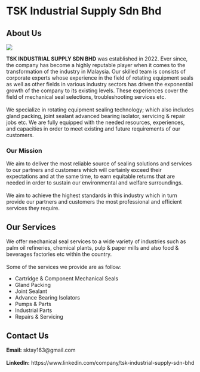 <!DOCTYPE html>
<html>
  <body>
    <h1>TSK Industrial Supply Sdn Bhd</h1>
    <div id="introduction">
      <h2>About Us</h2>
      <img
        src="https://media.licdn.com/dms/image/v2/D560BAQGoAZ3m0uoplg/company-logo_200_200/company-logo_200_200/0/1701925764345?e=1736380800&v=beta&t=XUA21QU5rdD-PV0HJlspf2AAYKZFry4rEpf74O8f4Yw"
      />
      <p>
        <strong>TSK INDUSTRIAL SUPPLY SDN BHD</strong> was established in 2022.
        Ever since, the company has become a highly reputable player when it
        comes to the transformation of the industry in Malaysia. Our skilled
        team is consists of corporate experts whose experience in the field of
        rotating equipment seals as well as other fields in various industry
        sectors has driven the exponential growth of the company to its existing
        levels. These experiences cover the field of mechanical seal selections,
        troubleshooting services etc. <br /><br />
        We specialize in rotating equipment sealing technology; which also
        includes gland packing, joint sealant advanced bearing isolator,
        servicing & repair jobs etc. We are fully equipped with the needed
        resources, experiences, and capacities in order to meet existing and
        future requirements of our customers.
      </p>
      <h3>Our Mission</h3>
      <p>
        We aim to deliver the most reliable source of sealing solutions and
        services to our partners and customers which will certainly exceed their
        expectations and at the same time, to earn equitable returns that are
        needed in order to sustain our environmental and welfare surroundings.
        <br /><br />
        We aim to achieve the highest standards in this industry which in turn
        provide our partners and customers the most professional and efficient
        services they require.
      </p>
      <h2>Our Services</h2>
      <p>
        We offer mechanical seal services to a wide variety of industries such
        as palm oil refineries, chemical plants, pulp & paper mills and also
        food & beverages factories etc within the country. <br /><br />
        Some of the services we provide are as follow:
      </p>
      <ul>
        <li>Cartridge & Component Mechanical Seals</li>
        <li>Gland Packing</li>
        <li>Joint Sealant</li>
        <li>Advance Bearing Isolators</li>
        <li>Pumps & Parts</li>
        <li>Industrial Parts</li>
        <li>Repairs & Servicing</li>
      </ul>
    </div>
    <div id="Contact Us">
      <h2>Contact Us</h2>
      <p>
        <strong>Email:</strong> sktay163@gmail.com <br /><br />
        <strong>LinkedIn:</strong>
        https://www.linkedin.com/company/tsk-industrial-supply-sdn-bhd
      </p>
    </div>
  </body>
</html>

